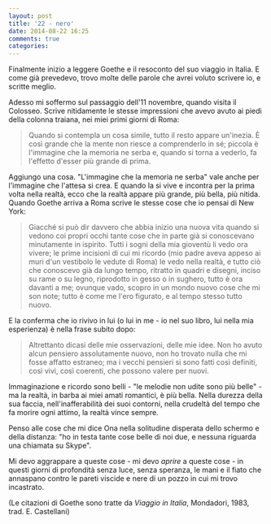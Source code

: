 ```yaml
---
layout: post
title: '22 - nero'
date: 2014-08-22 16:25
comments: true
categories: 
---
```

Finalmente inizio a leggere Goethe e il resoconto del suo viaggio in Italia. E come già prevedevo, trovo molte delle parole che avrei voluto scrivere io, e scritte meglio.

Adesso mi soffermo sul passaggio dell'11 novembre, quando visita il Colosseo. Scrive nitidamente le stesse impressioni che avevo avuto ai piedi della colonna traiana, nei miei primi giorni di Roma:

> Quando si contempla un cosa simile, tutto il resto appare un'inezia. È così grande che la mente non riesce a comprenderlo in sé; piccola è l'immagine che la memoria ne serba e, quando si torna a vederlo, fa l'effetto d'esser più grande di prima.
    
Aggiungo una cosa. "L'immagine che la memoria ne serba" vale anche per l'immagine che l'attesa si crea. E quando la si vive e incontra per la prima volta nella realtà, ecco che la realtà appare più grande, più bella, più nitida. Quando Goethe arriva a Roma scrive le stesse cose che io pensai di New York:

> Giacché si può dir davvero che abbia inizio una nuova vita quando si vedono coi propri occhi tante cose che in parte già si conoscevano minutamente in ispirito. Tutti i sogni della mia gioventù li vedo ora vivere; le prime incisioni di cui mi ricordo (mio padre aveva appeso ai muri d'un vestibolo le vedute di Roma) le vedo nella realtà, e tutto ciò che conoscevo già da lungo tempo, ritratto in quadri e disegni, inciso su rame o su legno, riprodotto in gesso o in sughero, tutto è ora davanti a me; ovunque vado, scopro in un mondo nuovo cose che mi son note; tutto è come me l'ero figurato, e al tempo stesso tutto nuovo.

E la conferma che io rivivo in lui (o lui in me - io nel suo libro, lui nella mia esperienza) è nella frase subito dopo:

> Altrettanto dicasi delle mie osservazioni, delle mie idee. Non ho avuto alcun pensiero assolutamente nuovo, non ho trovato nulla che mi fosse affatto estraneo; ma i vecchi pensieri si sono fatti così definiti, così vivi, così coerenti, che possono valere per nuovi.

Immaginazione e ricordo sono belli - "le melodie non udite sono più belle" - ma la realtà, in barba ai miei amati romantici, è più bella. Nella durezza della sua faccia, nell'inafferabilità dei suoi contorni, nella crudeltà del tempo che fa morire ogni attimo, la realtà vince sempre.

Penso alle cose che mi dice Ona nella solitudine disperata dello schermo e della distanza: "ho in testa tante cose belle di noi due, e nessuna riguarda una chiamata su Skype".

Mi devo aggrappare a queste cose - mi devo *aprire* a queste cose - in questi giorni di profondità senza luce, senza speranza, le mani e il fiato che annaspano contro le pareti viscide e nere di un pozzo in cui mi trovo incastrato.

(Le citazioni di Goethe sono tratte da *Viaggio in Italia*, Mondadori, 1983, trad. E. Castellani)